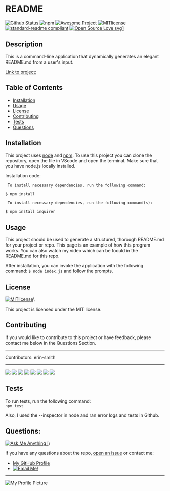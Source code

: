 

# README
[![Github Status](https://img.shields.io/badge/build-passing-green.svg)](https://shields.io/)
![npm](https://img.shields.io/npm/v/npm)
[![Awesome Project](https://img.shields.io/badge/%F0%9F%A4%A9-Awesome%20project-blueviolet.svg)](https://shields.io/)
[![MITlicense](https://img.shields.io/badge/license-MIT-blue.svg)](https://shields.io/)
[![standard-readme compliant](https://img.shields.io/badge/readme%20style-standard-brightgreen.svg?style=flat-square)](https://github.com/RichardLitt/standard-readme)
[![Open Source Love svg1](https://badges.frapsoft.com/os/v1/open-source.svg?v=103)](https://github.com/ellerbrock/open-source-badges/)

## Description
  This is a command-line application that dynamically generates an elegant README.md from a user's input.

[Link to project:](https://erin-smith.github.io/README/)

## Table of Contents
* [Installation](#Installation)
* [Usage](#Usage)
* [License](#license)
* [Contributing](#Contributing)
* [Tests](#tests)
* [Questions](#Questions)
 
 
## Installation 
  This project uses [node](https://nodejs.org/en/) and [npm](https://www.npmjs.com/). To use this project you can clone the repository, open the file in VScode and open the terminal.  Make sure that you have node.js locally installed. 

Installation code:  

     To install necessary dependencies, run the following command:
  `$ npm install`  

     To install necessary dependencies, run the following command(s):  
`$ npm install inquirer`

## Usage 
  This project should be used to generate a structured, thorough README.md for your project or repo. This page is an example of how this program works.  You can also watch my video which can be foould in the README.md for this repo.  
  
  After installation, you can invoke the application with the following command: `$ node index.js` and follow the prompts.

## License 
[![MITlicense](https://img.shields.io/badge/license-MIT-blue.svg)](https://shields.io/)\

This project is licensed under the MIT license. 

## Contributing   
 If you would like to contribute to this project or have feedback, please contact me below in the Questions Section.
***
 Contributors: erin-smith   
***
[![](https://sourcerer.io/fame/erin-smith/erin-smith/README/images/0)](https://sourcerer.io/fame/erin-smith/erin-smith/README/links/0)
[![](https://sourcerer.io/fame/erin-smith/erin-smith/README/images/1)](https://sourcerer.io/fame/erin-smith/erin-smith/README/links/1)
[![](https://sourcerer.io/fame/erin-smith/erin-smith/README/images/2)](https://sourcerer.io/fame/erin-smith/erin-smith/README/links/2)
[![](https://sourcerer.io/fame/erin-smith/erin-smith/README/images/3)](https://sourcerer.io/fame/erin-smith/erin-smith/README/links/3)
[![](https://sourcerer.io/fame/erin-smith/erin-smith/README/images/4)](https://sourcerer.io/fame/erin-smith/erin-smith/README/links/4)
[![](https://sourcerer.io/fame/erin-smith/erin-smith/README/images/5)](https://sourcerer.io/fame/erin-smith/erin-smith/README/links/5)
[![](https://sourcerer.io/fame/erin-smith/erin-smith/README/images/6)](https://sourcerer.io/fame/erin-smith/erin-smith/README/links/6)
[![](https://sourcerer.io/fame/erin-smith/erin-smith/README/images/7)](https://sourcerer.io/fame/erin-smith/erin-smith/README/links/7) 


## Tests 
  To run tests, run the following command:\
  `npm test`  

  Also, I used the --inspector in node and ran error logs and tests in Github.

## Questions:  
[![Ask Me Anything !](https://img.shields.io/badge/Ask%20me-anything-1abc9c.svg)](https://GitHub.com/erin-smith)\  

  If you have any questions about the repo, [open an issue](https://github.com/erin-smith/README/issues/new) or contact me:  

* [My GitHub Profile](http://github.com/erin-smith)
* [![Email Me!](https://img.shields.io/badge/email:-erin.acumen@gmail.com-9cf.svg)]("mailto:erin.acumen@gmail.com")
***
 ![My Profile Picture](https://avatars.githubusercontent.com/erin-smith?size=300)